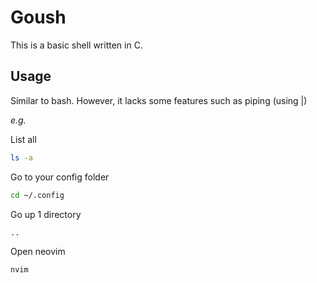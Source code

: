 # Goush
This is a basic shell written in C.

## Usage
Similar to bash. However, it lacks some features such as piping (using |)

_e.g._

List all
```bash
ls -a
```

Go to your config folder
```bash
cd ~/.config
```

Go up 1 directory
```bash
..
```

Open neovim
```bash
nvim
```
